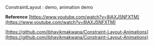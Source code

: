 ConstraintLayout : demo, animation demo

**Reference** 
[https://www.youtube.com/watch?v=8lAXJ5NFXTM](https://www.youtube.com/watch?v=8lAXJ5NFXTM)

[https://github.com/ibhavikmakwana/Constraint-Layout-Animations](https://github.com/ibhavikmakwana/Constraint-Layout-Animations)

